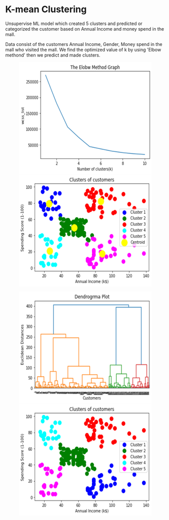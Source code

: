 # K-mean Clustering

Unsupervise ML model which created 5 clusters and predicted or categorized the customer
based on Annual Income and money spend in the mall.

Data consist of the customers Annual Income, Gender, Money spend in the mall who visited the mall.
We find the optimized value of k by using 'Elbow methond' then we predict and made clusters.

<p align="Center">
  <img src="Output/kmeanelbow.png" width="420" height="350">
  <img src="Output/kmeancluster.png" width="420" height="350">
</p>

<p align="Center">
<img src="Output/dendogram.png" width="420" height="350">
<img src="Output/HCoutput.png" width="420" height="350">
</p>
